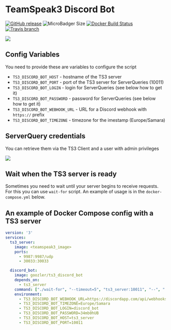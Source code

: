 # TeamSpeak3 Discord Bot
[![GitHub release](http://goozler.ru/github/release/goozler/ts3_discord_bot.svg?style=flat-square)](https://github.com/goozler/ts3_discord_bot/releases) ![MicroBadger Size](http://goozler.ru/microbadger/image-size/goozler/ts3_discord_bot.svg?style=flat-square) [![Docker Build Status](http://goozler.ru/docker/build/goozler/ts3_discord_bot.svg?style=flat-square)](https://hub.docker.com/r/goozler/ts3_discord_bot/builds) [![Travis branch](http://goozler.ru/travis/goozler/ts3_discord_bot/master.svg?style=flat-square)](https://travis-ci.org/goozler/ts3_discord_bot)

![](https://github.com/goozler/ts3_discord_bot/blob/master/screenshots/discord.jpg?raw=1)

Config Variables
------
You need to provide these are variables to configure the script
- ```TS3_DISCORD_BOT_HOST``` - hostname of the TS3 server
- ```TS3_DISCORD_BOT_PORT``` - port of the TS3 server for ServerQueries (10011)
- ```TS3_DISCORD_BOT_LOGIN``` - login for ServerQueries (see below how to get it)
- ```TS3_DISCORD_BOT_PASSWORD``` - password for ServerQueries (see below how to get it)
- ```TS3_DISCORD_BOT_WEBHOOK_URL``` - URL for a Discord webhook with `https://` prefix
- ```TS3_DISCORD_BOT_TIMEZONE``` - timezone for the imestamp (Europe/Samara)

ServerQuery credentials
------
You can retrieve them via the TS3 Client and a user with admin privileges

![](https://github.com/goozler/ts3_discord_bot/blob/master/screenshots/teamspeak_settings.jpg?raw=1)

Wait when the TS3 server is ready
------
Sometimes you need to wait until your server begins to receive requests. For this you can use `wait-for` script. An example of usage is in the `docker-compose.yml` below.

An example of Docker Compose config with a TS3 server
------
```yaml
version: '3'
services:
  ts3_server:
    image: <teamspeak3_image>
    ports:
      - 9987:9987/udp
      - 30033:30033

  discord_bot:
    image: goozler/ts3_discord_bot
    depends_on:
      - ts3_server
    command: ["./wait-for", "--timeout=5", "ts3_server:10011", "--", "./ts3_discord_bot"]
    environment:
      - TS3_DISCORD_BOT_WEBHOOK_URL=https://discordapp.com/api/webhooks/<webhook_id>
      - TS3_DISCORD_BOT_TIMEZONE=Europe/Samara
      - TS3_DISCORD_BOT_LOGIN=discord_bot
      - TS3_DISCORD_BOT_PASSWORD=34mb0hUB
      - TS3_DISCORD_BOT_HOST=ts3_server
      - TS3_DISCORD_BOT_PORT=10011
```

